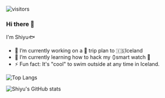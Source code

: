 ![visitors](https://visitor-badge.laobi.icu/badge?page_id=shiyuw09)

### Hi there 👋

<!--
**shiyuw09/shiyuw09** is a ✨ _special_ ✨ repository because its `README.md` (this file) appears on your GitHub profile.

Here are some ideas to get you started:

- 🔭 I’m currently working on ...
- 🌱 I’m currently learning ...
- 👯 I’m looking to collaborate on ...
- 🤔 I’m looking for help with ...
- 💬 Ask me about ...
- 📫 How to reach me: ...
- 😄 Pronouns: ...
- ⚡ Fun fact: ...
-->

I'm Shiyu🐟
- 🔭 I’m currently working on a 🚗 trip plan to 🇮🇸Iceland
- 🌱 I’m currently learning how to hack my ⌚︎smart watch 👀
- ⚡ Fun fact:  It's "cool" to swim outside at any time in Iceland.

![Top Langs](https://github-readme-stats-shiyuw09.vercel.app/api/top-langs/?username=shiyuw09&layout=compact)

![Shiyu's GitHub stats](https://github-readme-stats-shiyuw09.vercel.app/api?username=shiyuw09&show_icons=true&hide_rank=true)
